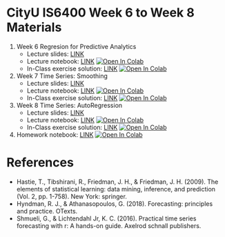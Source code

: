 # CityU IS6400 Week 6 to Week 8 Materials
1. Week 6 Regresion for Predictive Analytics
    - Lecture slides: [LINK](https://github.com/zhiyzuo/IS6400-Regression/raw/main/Week-6-Regresion/IS6400%20Week%206.pptx)
    - Lecture notebook: [LINK](https://github.com/zhiyzuo/IS6400-Regression/blob/main/Week-6-Regresion/IS6400-2122B-CityU-IS-Week-6-Regression.ipynb) [![Open In Colab](https://colab.research.google.com/assets/colab-badge.svg)](https://colab.research.google.com/github/zhiyzuo/IS6400-Regression/blob/main/Week-6-Regresion/IS6400-2122B-CityU-IS-Week-6-Regression.ipynb)
    - In-Class exercise solution: [LINK](https://github.com/zhiyzuo/IS6400-Regression/blob/main/Week-6-Regresion/IS6400-2122B-CityU-IS-Week-6-Regression-Solution.ipynb) [![Open In Colab](https://colab.research.google.com/assets/colab-badge.svg)](https://colab.research.google.com/github/zhiyzuo/IS6400-Regression/blob/main/Week-6-Regresion/IS6400-2122B-CityU-IS-Week-6-Regression-Solution.ipynb)
2. Week 7 Time Series: Smoothing
    - Lecture slides: [LINK](https://github.com/zhiyzuo/IS6400-Regression/raw/main/Week-7-Time-Series-I-Smoothing/IS6400%20Week%207.pptx)
    - Lecture notebook: [LINK](https://github.com/zhiyzuo/IS6400-Regression/blob/main/Week-7-Time-Series-I-Smoothing/IS6400-2122B-CityU-IS-Week-7-Time_Series-Smoothing.ipynb) [![Open In Colab](https://colab.research.google.com/assets/colab-badge.svg)](https://colab.research.google.com/github/zhiyzuo/IS6400-Regression/blob/main/Week-7-Time-Series-I-Smoothing/IS6400-2122B-CityU-IS-Week-7-Time_Series-Smoothing.ipynb)
    - In-Class exercise solution: [LINK](https://github.com/zhiyzuo/IS6400-Regression/blob/main/Week-7-Time-Series-I-Smoothing/IS6400-2122B-CityU-IS-Week-7-Time_Series-Smoothing-Solution.ipynb) [![Open In Colab](https://colab.research.google.com/assets/colab-badge.svg)](https://colab.research.google.com/github/zhiyzuo/IS6400-Regression/blob/main/Week-7-Time-Series-I-Smoothing/IS6400-2122B-CityU-IS-Week-7-Time_Series-Smoothing-Solution.ipynb)
3. Week 8 Time Series: AutoRegression
    - Lecture slides: [LINK](https://github.com/zhiyzuo/IS6400-Regression/blob/main/Week-8-Time-Series-II-AutoRegression/IS6400%20Week%208.pptx)
    - Lecture notebook: [LINK](https://github.com/zhiyzuo/IS6400-Regression/blob/main/Week-8-Time-Series-II-AutoRegression/IS6400-2122B-CityU-IS-Week-8-Time_Series_AutoRegression.ipynb) [![Open In Colab](https://colab.research.google.com/assets/colab-badge.svg)](https://colab.research.google.com/github/zhiyzuo/IS6400-Regression/blob/main/Week-8-Time-Series-II-AutoRegression/IS6400-2122B-CityU-IS-Week-8-Time_Series_AutoRegression.ipynb)
    - In-Class exercise solution: [LINK](https://github.com/zhiyzuo/IS6400-Regression/blob/main/Week-8-Time-Series-II-AutoRegression/IS6400-2122B-CityU-IS-Week-8-Time_Series_AutoRegression-Solution.ipynb) [![Open In Colab](https://colab.research.google.com/assets/colab-badge.svg)](https://colab.research.google.com/github/zhiyzuo/IS6400-Regression/blob/main/Week-8-Time-Series-II-AutoRegression/IS6400-2122B-CityU-IS-Week-8-Time_Series_AutoRegression-Solution.ipynb)
4. Homework notebook: [LINK](https://github.com/zhiyzuo/IS6400-Regression/blob/IS6400-2122B-CityU-IS-Week-6_to_8-Homework.ipynb) [![Open In Colab](https://colab.research.google.com/assets/colab-badge.svg)](https://colab.research.google.com/github/zhiyzuo/IS6400-Regression/blob/main/IS6400-2122B-CityU-IS-Week-6_to_8-Homework.ipynb)

# References
- Hastie, T., Tibshirani, R., Friedman, J. H., & Friedman, J. H. (2009). The elements of statistical learning: data mining, inference, and prediction (Vol. 2, pp. 1-758). New York: springer.
- Hyndman, R. J., & Athanasopoulos, G. (2018). Forecasting: principles and practice. OTexts.
- Shmueli, G., & Lichtendahl Jr, K. C. (2016). Practical time series forecasting with r: A hands-on guide. Axelrod schnall publishers.
